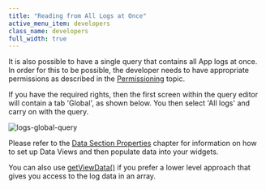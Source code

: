 ```yaml
---
title: "Reading from All Logs at Once"
active_menu_item: developers
class_name: developers
full_width: true
---
```



It is also possible to have a single query that contains all App logs at once. In order for this to be possible, the developer needs to have appropriate permissions as described in the [Permissioning](/developers/documentation/product-guide/advanced-features/logging-support/permissioning) topic.

If you have the required rights, then the first screen within the query editor will contain a tab 'Global', as shown below. You then select 'All logs' and carry on with the query.

![logs-global-query](/img/docs/logs-global-query.png)

Please refer to the [Data Section Properties](/developers/documentation/product-guide/advanced-features/data-integration-reporting-dashboards/data-section-properties/) chapter for information on how to set up Data Views and then populate data into your widgets.

You can also use [getViewData()](/developers/documentation/scripting-apis/client-api/data-view-functions/getviewdata) if you prefer a lower level approach that gives you access to the log data in an array.
